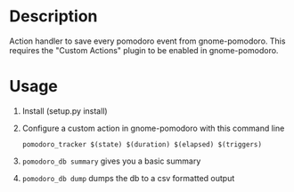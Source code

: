 # Description

Action handler to save every pomodoro event from gnome-pomodoro. This requires the "Custom Actions" plugin to be enabled in gnome-pomodoro.

# Usage

1. Install (setup.py install)
2. Configure a custom action in gnome-pomodoro with this command line

    `pomodoro_tracker $(state) $(duration) $(elapsed) $(triggers)`

3. `pomodoro_db summary` gives you a basic summary
4. `pomodoro_db dump` dumps the db to a csv formatted output
